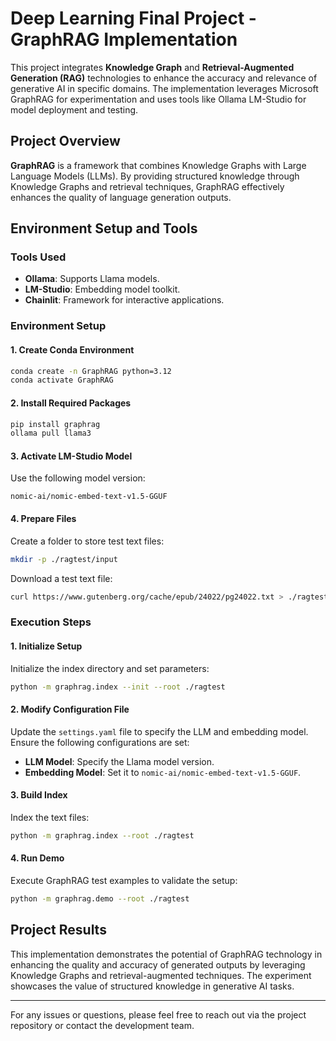 # Deep Learning Final Project - GraphRAG Implementation

This project integrates **Knowledge Graph** and **Retrieval-Augmented Generation (RAG)** technologies to enhance the accuracy and relevance of generative AI in specific domains. The implementation leverages Microsoft GraphRAG for experimentation and uses tools like Ollama LM-Studio for model deployment and testing.

## Project Overview

**GraphRAG** is a framework that combines Knowledge Graphs with Large Language Models (LLMs). By providing structured knowledge through Knowledge Graphs and retrieval techniques, GraphRAG effectively enhances the quality of language generation outputs.

## Environment Setup and Tools

### Tools Used

- **Ollama**: Supports Llama models.
- **LM-Studio**: Embedding model toolkit.
- **Chainlit**: Framework for interactive applications.

### Environment Setup

#### 1. Create Conda Environment

```bash
conda create -n GraphRAG python=3.12
conda activate GraphRAG
```

#### 2. Install Required Packages

```bash
pip install graphrag
ollama pull llama3
```

#### 3. Activate LM-Studio Model

Use the following model version:

```
nomic-ai/nomic-embed-text-v1.5-GGUF
```

#### 4. Prepare Files

Create a folder to store test text files:

```bash
mkdir -p ./ragtest/input
```

Download a test text file:

```bash
curl https://www.gutenberg.org/cache/epub/24022/pg24022.txt > ./ragtest/input/book.txt
```

### Execution Steps

#### 1. Initialize Setup

Initialize the index directory and set parameters:

```bash
python -m graphrag.index --init --root ./ragtest
```

#### 2. Modify Configuration File

Update the `settings.yaml` file to specify the LLM and embedding model. Ensure the following configurations are set:

- **LLM Model**: Specify the Llama model version.
- **Embedding Model**: Set it to `nomic-ai/nomic-embed-text-v1.5-GGUF`.

#### 3. Build Index

Index the text files:

```bash
python -m graphrag.index --root ./ragtest
```

#### 4. Run Demo

Execute GraphRAG test examples to validate the setup:

```bash
python -m graphrag.demo --root ./ragtest
```

## Project Results

This implementation demonstrates the potential of GraphRAG technology in enhancing the quality and accuracy of generated outputs by leveraging Knowledge Graphs and retrieval-augmented techniques. The experiment showcases the value of structured knowledge in generative AI tasks.

---

For any issues or questions, please feel free to reach out via the project repository or contact the development team.
